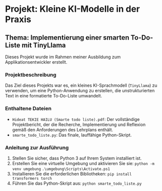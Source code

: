 # Projekt: Kleine KI-Modelle in der Praxis

## Thema: Implementierung einer smarten To-Do-Liste mit TinyLlama

Dieses Projekt wurde im Rahmen meiner Ausbildung zum Applikationsentwickler erstellt.

### Projektbeschreibung

Das Ziel dieses Projekts war es, ein kleines KI-Sprachmodell (`TinyLlama`) zu verwenden, um eine Python-Anwendung zu erstellen, die unstrukturierten Text in eine formatierte To-Do-Liste umwandelt.

### Enthaltene Dateien

*   `Hideat TEKIE HAILU (Smarte todo liste).pdf`: Der vollständige Projektbericht, der die Recherche, Implementierung und Reflexion gemäß den Anforderungen des Lehrplans enthält.
*   `smarte_todo_liste.py`: Das finale, lauffähige Python-Skript.

### Anleitung zur Ausführung

1.  Stellen Sie sicher, dass Python 3 auf Ihrem System installiert ist.
2.  Erstellen Sie eine virtuelle Umgebung und aktivieren Sie sie:
    `python -m venv umgebung`
    `.\umgebung\Scripts\Activate.ps1`
3.  Installieren Sie die erforderlichen Bibliotheken:
    `pip install transformers torch`
4.  Führen Sie das Python-Skript aus:
    `python smarte_todo_liste.py`
